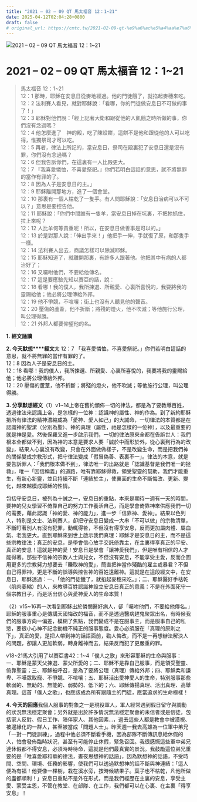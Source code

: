 ```yaml
---
title: "2021 – 02 – 09 QT 馬太福音 12：1~21"
date: 2025-04-12T02:04:28+0800
draft: false
# original_url: https://cmtc.tw/2021-02-09-qt-%e9%a6%ac%e5%a4%aa%e7%a6%8f%e9%9f%b3-12%ef%bc%9a121
---
```


![2021 – 02 – 09 QT 馬太福音 12：1~21](/images/qt.jpg   "2021 – 02 – 09 QT 馬太福音 12：1~21")

# 2021 – 02 – 09 QT 馬太福音 12：1~21

> 馬太福音 12：1~21  
> 12：1 那時，耶穌在安息日從麥地經過。他的門徒餓了，就掐起麥穗來吃。  
> 12：2 法利賽人看見，就對耶穌說：「看哪，你的門徒做安息日不可做的事了！」  
> 12：3 耶穌對他們說：「經上記著大衛和跟從他的人飢餓之時所做的事，你們沒有念過嗎？  
> 12：4 他怎麼進了　神的殿，吃了陳設餅，這餅不是他和跟從他的人可以吃得，惟獨祭司才可以吃。  
> 12：5 再者，律法上所記的，當安息日，祭司在殿裏犯了安息日還是沒有罪，你們沒有念過嗎？  
> 12：6 但我告訴你們，在這裏有一人比殿更大。  
> 12：7 『我喜愛憐恤，不喜愛祭祀。』你們若明白這話的意思，就不將無罪的當作有罪的了。  
> 12：8 因為人子是安息日的主。」  
> 12：9 耶穌離開那地方，進了一個會堂。  
> 12：10 那裏有一個人枯乾了一隻手。有人問耶穌說：「安息日治病可以不可以？」意思是要控告他。  
> 12：11 耶穌說：「你們中間誰有一隻羊，當安息日掉在坑裏，不把牠抓住，拉上來呢？  
> 12：12 人比羊何等貴重呢！所以，在安息日做善事是可以的。」  
> 12：13 於是對那人說：「伸出手來！」他把手一伸，手就復了原，和那隻手一樣。  
> 12：14 法利賽人出去，商議怎樣可以除滅耶穌。  
> 12：15 耶穌知道了，就離開那裏，有許多人跟著他。他把其中有病的人都治好了；  
> 12：16 又囑咐他們，不要給他傳名。  
> 12：17 這是要應驗先知以賽亞的話，說：  
> 12：18 看哪！我的僕人，我所揀選、所親愛、心裏所喜悅的，我要將我的靈賜給他；他必將公理傳給外邦。  
> 12：19 他不爭競，不喧嚷；街上也沒有人聽見他的聲音。  
> 12：20 壓傷的蘆葦，他不折斷；將殘的燈火，他不吹滅；等他施行公理，叫公理得勝。  
> 12：21 外邦人都要仰望他的名。

**1.** **經文誦讀**

**2. 今天默想****經文**太 12：7 「我喜愛憐恤，不喜愛祭祀。」你們若明白這話的意思，就不將無罪的當作有罪的了。  
12：8 因為人子是安息日的主。  
12：18 看哪！我的僕人，我所揀選、所親愛、心裏所喜悅的，我要將我的靈賜給他；他必將公理傳給外邦。  
12：20 壓傷的蘆葦，他不折斷；將殘的燈火，他不吹滅；等他施行公理，叫公理得勝。

**3. 分享默想經文**（1）v1~14上帝在舊約頒佈一切的律法，都是為了要教導百姓，透過律法來認識上帝，是怎樣的一位神：認識神的屬性、神的作為。到了新約耶穌把所有律法的精神濃縮成為「愛神、愛人如己」的大誡命，一切律法的本質都是在認識神的聖潔（分別為聖）、神的真理（屬性，祂是怎樣的一位神），以及最重要的就是神是愛。然後保羅又進一步啟示我們，一切的律法原來全都在告訴世人：我們根本全都做不到，因為神的本意是要求人要「誠於中而形於外，從心裏到行為的改變」，結果人心裏沒有改變，只會在外面做做樣子，不是改變生命，而是把我們神的關係變成宗教形式，把守律法變成「假冒偽善、表裏不一」。律法的本意，就是要告訴罪人：「我們根本做不到」，律法唯一的出路就是「認識基督是我們唯一的拯救」，唯一「因信稱義」的道路，唯有靠耶穌得救，領受聖靈的幫助，我們才能重生，有新心新靈，並且持續不斷「連結於主」，使裏面的生命不斷悔改、更新、變化，越來越模成耶穌的性情。

包括守安息日，被列為十誡之一，安息日的重點，本來是期待一週有一天的時間，要神的兒女學習不倚靠自己的努力工作養活自己，而是學會倚靠神來供應我們一切的需要，藉此認識「神的愛、神的能力」，進一步「信靠神、愛神」。結果以色列人，特別是文士、法利賽人，卻把守安息日變成一大串「不可以做」的宗教清單，不斷盯著別人有沒有犯罪，動輒得咎，不但沒有得享安息，反而更加屬肉體、屬血氣、老我更大。直到耶穌來到世上啟示我們真理：耶穌才是安息日的主，而不是這些宗教律法；真正的安息，是學會信心放手交託倚靠主，在主裏得享真正的平安、真正的安息！這就是神的愛！安息日是學會「讓神愛我們」，但是唯有相信的人才能得著。那些不信神的宗教人士與兒女，不但沒有安息，不能享受主愛，反而企圖用更多的宗教努力想要去「賺取神的愛」，簡直把神當作殘酷的雇主或暴君？不但自己得罪神，更是不斷的誤導與控告神的百姓遠離神。這就是在這段經文中，在安息日，耶穌透過：一、「他的門徒餓了，就掐起麥穗來吃。」；二、耶穌醫好手枯乾（肌肉萎縮）的人，來教導百姓認識神設立安息日真正的意義：不是在外面死守一個宗教日子，而是活出信心與愛神愛人的生命本質！

（2）v15~16再一次看到耶穌出於憐憫醫好病人，卻「囑咐他們，不要給他傳名。」耶穌的服事重心是傳講天國悔改的福音，而不是透過醫病趕鬼聚眾出名，有時候我們的服事方向一偏差，模糊了焦點，我們變成不是在服事主，而是服事自己的私慾，要很小心神不記念動機不純正的服事態度。愛心必須服在「真理的原則之下」，真正的愛，是把人帶到神的話語面前，勸人悔改，而不是一再想辦法解決人的問題，卻讓人更加軟弱，轉身離神而去，結果反而犯了更嚴重的罪。

v18~21馬大引用了以賽亞書42：1~4「僕人之歌」來形容耶穌的生命與服事：一、耶穌是蒙天父揀選、蒙父所愛的；二、耶穌不是靠自己服事，而是領受聖靈、倚靠聖靈；三、耶穌被呼召，是為了要將公理（真理）傳給外邦；四、耶穌柔和謙卑、不嘩眾取寵、不爭競、不喧嚷；五、耶穌活出愛神愛人的生命，特別服事那些軟弱的、無助的、無能的、弱勢的、低下的；六、耶穌傳揚真理、活出真理、高舉真理。這首「僕人之歌」，也應該成為所有跟隨主的門徒，應當追求的生命榜樣！

**4. 今天的回應**我個人服事的對象之一是現役軍人，軍人經常遇到假日留守與調動的狀況無法穩定聚會；另外就是出於許多情況無法穩定聚會的未信者或是信徒，包括家人反對、假日工作、陪伴家人、其他因素…，過去這些人都是教會中被漠視、被邊緣化的一群人，甚至被當成「問題人士」。昨天週一我去高雄為一位軍中弟兄「一對一門徒訓練」，過程中他必須不斷看手機，因為部隊不斷傳訊息給休假的人，怕會發佈臨時狀況，甚至有可能停止休假，緊急召回。我很感慨這些軍中弟兄連休假都不得安息，必須時時待命，這就是他們最真實的景況。我鼓勵這位弟兄重要的是「唯喜愛耶和華的律法，晝夜思想神的話語」，因為默想神的話語，不受時間、空間、環境、任務的影響，使我們可以透過默想神的話不斷與神連結：「這人便為有福！他要像一棵樹，栽在溪水旁，按時候結果子。葉子也不枯乾，凡他所做的盡都順利！」安息日重點不是外在形式，而是我們經歷在主裏的安息，享受主愛、蒙受主恩，不管在教堂、在部隊、在工作，我們都可以在心裏、在主裏「得享安息」！